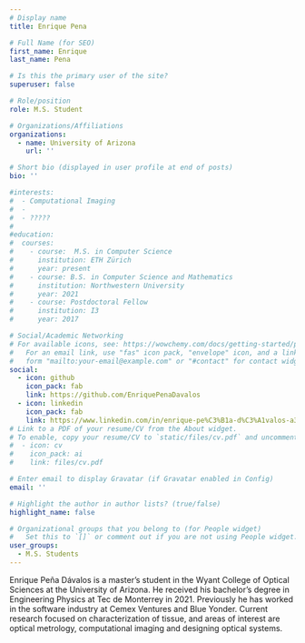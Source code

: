 ```yaml
---
# Display name
title: Enrique Pena

# Full Name (for SEO)
first_name: Enrique
last_name: Pena

# Is this the primary user of the site?
superuser: false

# Role/position
role: M.S. Student

# Organizations/Affiliations
organizations:
  - name: University of Arizona
    url: ''

# Short bio (displayed in user profile at end of posts)
bio: ''

#interests:
#  - Computational Imaging
#  - 
#  - ????? 
#  
#education:
#  courses:
#    - course:  M.S. in Computer Science
#      institution: ETH Zürich
#      year: present
#    - course: B.S. in Computer Science and Mathematics
#      institution: Northwestern University
#      year: 2021
#    - course: Postdoctoral Fellow
#      institution: I3
#      year: 2017

# Social/Academic Networking
# For available icons, see: https://wowchemy.com/docs/getting-started/page-builder/#icons
#   For an email link, use "fas" icon pack, "envelope" icon, and a link in the
#   form "mailto:your-email@example.com" or "#contact" for contact widget.
social:
  - icon: github
    icon_pack: fab
    link: https://github.com/EnriquePenaDavalos
  - icon: linkedin
    icon_pack: fab
    link: https://www.linkedin.com/in/enrique-pe%C3%B1a-d%C3%A1valos-a39b02151/
# Link to a PDF of your resume/CV from the About widget.
# To enable, copy your resume/CV to `static/files/cv.pdf` and uncomment the lines below.
#  - icon: cv
#    icon_pack: ai
#    link: files/cv.pdf

# Enter email to display Gravatar (if Gravatar enabled in Config)
email: ''

# Highlight the author in author lists? (true/false)
highlight_name: false

# Organizational groups that you belong to (for People widget)
#   Set this to `[]` or comment out if you are not using People widget.
user_groups:
  - M.S. Students
---
```

Enrique Peña Dávalos is a master’s student in the Wyant College of Optical Sciences at the University of Arizona. He received his bachelor’s degree in Engineering Physics at Tec de Monterrey in 2021. Previously he has worked in the software industry at Cemex Ventures and Blue Yonder. Current research focused on characterization of tissue, and areas of interest are optical metrology, computational imaging and designing optical systems.